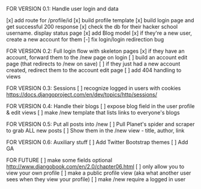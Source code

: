 FOR VERSION 0.1: Handle user login and data

[x] add route for /profile/id
[x] build profile template
[x] build login page and get successful 200 response
[x] check the db for their hacker school username. display status page
[x] add Blog model
[x] if they're a new user, create a new account for them
[-] fix login/login redirection bug

FOR VERSION 0.2: Full login flow with skeleton pages
[x] if they have an account, forward them to the /new page on login
[ ] build an account edit page (that redirects to /new on save)
[ ] if they just had a new account created, redirect them to the account edit page
[ ] add 404 handling to views

FOR VERSION 0.3: Sessions
[ ] recognize logged in users with cookies https://docs.djangoproject.com/en/dev/topics/http/sessions/

FOR VERSION 0.4: Handle their blogs
[ ] expose blog field in the user profile & edit views
[ ] make /new template that lists links to everyone's blogs

FOR VERSION 0.5: Put all posts into /new
[ ] Pull Planet's spider and scraper to grab ALL new posts
[ ] Show them in the /new view - title, author, link

FOR VERSION 0.6: Auxiliary stuff
[ ] Add Twitter Bootstrap themes
[ ] Add GA

FOR FUTURE
[ ] make some fields optional http://www.djangobook.com/en/2.0/chapter06.html
[ ] only allow you to view your own profile
[ ] make a public profile view (aka what another user sees when they view your profile)
[ ] make /new require a logged in user